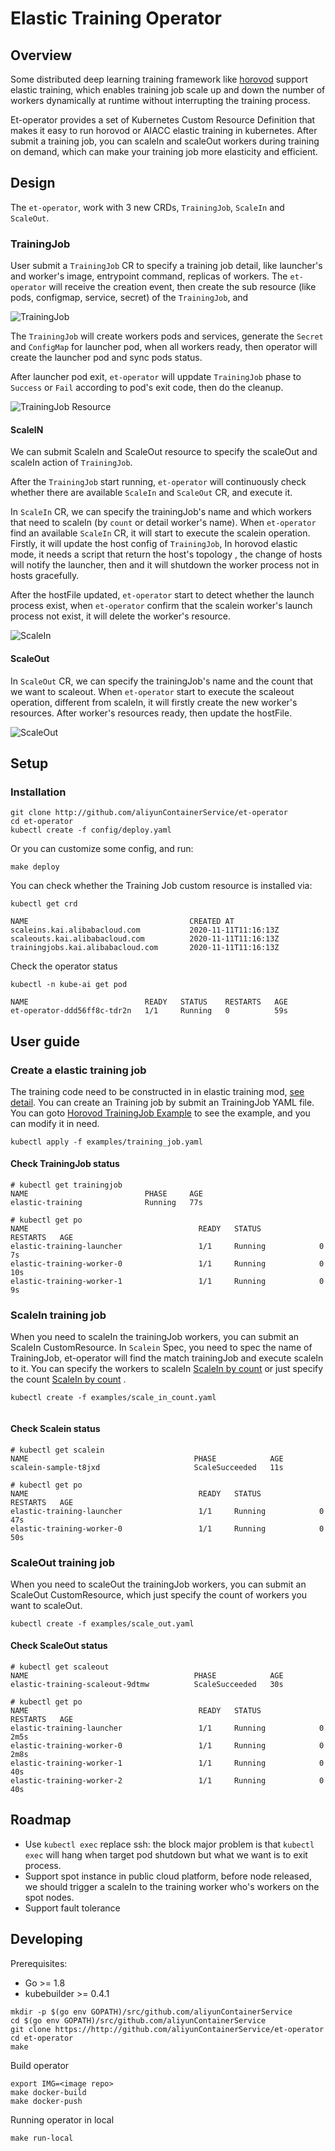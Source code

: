 # Elastic Training Operator

## Overview

Some distributed deep learning training framework like [horovod](https://github.com/horovod/horovod)  support elastic training, which enables training job scale up and down the number of workers dynamically at runtime without interrupting the training process.

Et-operator provides a set of Kubernetes Custom Resource Definition that makes it easy to run horovod or AIACC elastic training in kubernetes. After submit a training job, you can scaleIn and scaleOut workers during training on demand, which can make your training job more elasticity and efficient.


## Design
The `et-operator`, work with 3 new CRDs, `TrainingJob`, `ScaleIn` and `ScaleOut`.

### TrainingJob 
User submit a `TrainingJob` CR to specify a training job detail, like launcher's and worker's image, entrypoint command, replicas of workers.
The `et-operator` will receive the creation event, then create the sub resource (like pods, configmap, service, secret) of the `TrainingJob`, and 


![TrainingJob](./docs/images/trainingjob.png)

The `TrainingJob` will create workers pods and services, generate the `Secret` and `ConfigMap` for launcher pod,
when all workers ready, then operator will create the launcher pod and sync pods status. 

After launcher pod exit, `et-operator` will uppdate `TrainingJob` phase to `Success` or `Fail` according to pod's exit code,
then do the cleanup.

![TrainingJob Resource](./docs/images/trainingjob-resource.png)

#### ScaleIN
We can submit ScaleIn and ScaleOut resource to specify the scaleOut and scaleIn action of `TrainingJob`.

After the `TrainingJob` start running, `et-operator` will continuously check whether there are available `ScaleIn` and `ScaleOut` CR, and execute it.  

In `ScaleIn` CR, we can specify the trainingJob's name and which workers that need to scaleIn (by `count` or detail worker's name). 
When `et-operator` find an available `ScaleIn` CR, it will start to execute the scalein operation.
Firstly, it will update the host config of `TrainingJob`, 
In horovod elastic mode, it needs a script that return the host's topology , the change of hosts will notify the launcher, then and it will shutdown the worker process not in hosts gracefully.  
  
After the hostFile updated, `et-operator` start to detect whether the launch process exist, 
when `et-operator` confirm that the scalein worker's launch process not exist, it will delete the worker's resource.  

![ScaleIn](./docs/images/scalein.png)


#### ScaleOut
In `ScaleOut` CR, we can specify the trainingJob's name and the count that we want to scaleout. 
When `et-operator` start to execute the scaleout operation,
different from scaleIn, it will firstly create the new worker's resources.
After worker's resources ready, then update the hostFile. 
  

![ScaleOut](./docs/images/scaleout.png)


## Setup
### Installation

```
git clone http://github.com/aliyunContainerService/et-operator
cd et-operator
kubectl create -f config/deploy.yaml
```

Or you can customize some config, and run:

```
make deploy
```

You can check whether the Training Job custom resource is installed via:

```
kubectl get crd

```

```
NAME                                    CREATED AT
scaleins.kai.alibabacloud.com           2020-11-11T11:16:13Z
scaleouts.kai.alibabacloud.com          2020-11-11T11:16:13Z
trainingjobs.kai.alibabacloud.com       2020-11-11T11:16:13Z
```

Check the operator status

```
kubectl -n kube-ai get pod
```

```
NAME                          READY   STATUS    RESTARTS   AGE
et-operator-ddd56ff8c-tdr2n   1/1     Running   0          59s

```


## User guide

### Create a elastic training job
The training code need to be constructed in in elastic training mod,  [see detail](https://horovod.readthedocs.io/en/stable/elastic_include.html).
You can create an Training job by submit an TrainingJob YAML file. You can goto [Horovod TrainingJob Example](./example/training_job.yaml) to see the example, and you can modify it in need.


```
kubectl apply -f examples/training_job.yaml

```

#### Check TrainingJob status

```
# kubectl get trainingjob
NAME                          PHASE     AGE
elastic-training              Running   77s
```

```
# kubectl get po
NAME                                      READY   STATUS             RESTARTS   AGE
elastic-training-launcher                 1/1     Running            0          7s
elastic-training-worker-0                 1/1     Running            0          10s
elastic-training-worker-1                 1/1     Running            0          9s
```


### ScaleIn training job
When you need to scaleIn the trainingJob workers, you can submit an ScaleIn CustomResource.
In `Scalein` Spec, you need to spec the name of TrainingJob, et-operator will find the match trainingJob and execute scaleIn to it. You can specify the workers to scaleIn [ScaleIn by count](./example/scale_in_pod.yaml) or just specify the count [ScaleIn by count](./example/scale_in_count.yaml) .

```
kubectl create -f examples/scale_in_count.yaml


```
#### Check Scalein status

```
# kubectl get scalein
NAME                                     PHASE            AGE
scalein-sample-t8jxd                     ScaleSucceeded   11s
```


```
# kubectl get po
NAME                                      READY   STATUS             RESTARTS   AGE
elastic-training-launcher                 1/1     Running            0          47s
elastic-training-worker-0                 1/1     Running            0          50s
```

### ScaleOut training job
When you need to scaleOut the trainingJob workers, you can submit an ScaleOut CustomResource, which just specify the count of workers you want to scaleOut.

```
kubectl create -f examples/scale_out.yaml

```
#### Check ScaleOut status

```
# kubectl get scaleout
NAME                                     PHASE            AGE
elastic-training-scaleout-9dtmw          ScaleSucceeded   30s

```

```
# kubectl get po
NAME                                      READY   STATUS             RESTARTS   AGE
elastic-training-launcher                 1/1     Running            0          2m5s
elastic-training-worker-0                 1/1     Running            0          2m8s
elastic-training-worker-1                 1/1     Running            0          40s
elastic-training-worker-2                 1/1     Running            0          40s
```


## Roadmap

* Use `kubectl exec` replace ssh: the block major problem is that `kubectl exec` will hang when target pod shutdown but what we want is to exit process. 
* Support spot instance in public cloud platform, before node released, we should trigger a scaleIn to the training worker who's workers on the spot nodes.
* Support fault tolerance

## Developing
Prerequisites:

* Go >= 1.8
* kubebuilder >= 0.4.1

```
mkdir -p $(go env GOPATH)/src/github.com/aliyunContainerService
cd $(go env GOPATH)/src/github.com/aliyunContainerService
git clone https://http://github.com/aliyunContainerService/et-operator
cd et-operator
make
```

Build operator

```
export IMG=<image repo>
make docker-build
make docker-push

```


Running operator in local

```
make run-local
```

